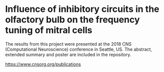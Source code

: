 # Influence of inhibitory circuits in the olfactory bulb on the frequency tuning of mitral cells

The results from this project were presented at the 2018 CNS (Computational Neuroscience) conference in Seattle, US. The abstract, extended summary and poster are included in the repository.

https://www.cnsorg.org/publications

